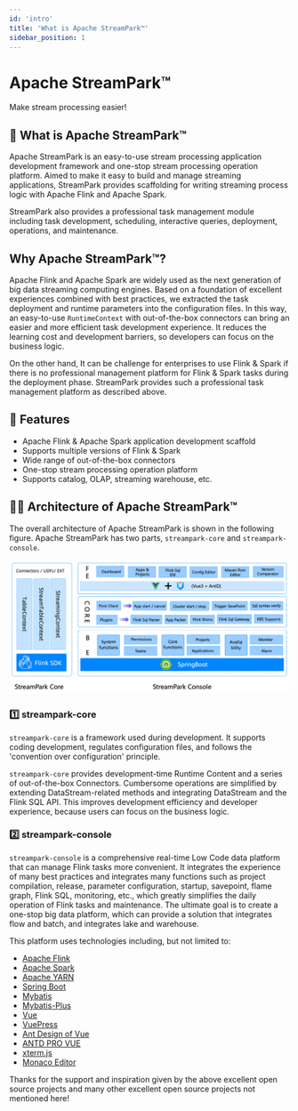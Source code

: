 ```yaml
---
id: 'intro'
title: 'What is Apache StreamPark™'
sidebar_position: 1
---
```


# Apache StreamPark™

Make stream processing easier!

## 🚀 What is Apache StreamPark™

Apache StreamPark is an easy-to-use stream processing application development framework and one-stop stream processing operation platform. Aimed to make it easy to build and manage streaming applications, StreamPark provides scaffolding for writing streaming process logic with Apache Flink and Apache Spark.

StreamPark also provides a professional task management module including task development, scheduling, interactive queries, deployment, operations, and maintenance.

## Why Apache StreamPark™?

Apache Flink and Apache Spark are widely used as the next generation of big data streaming computing engines. Based on a foundation of excellent experiences combined with best practices, we extracted the task deployment and runtime parameters into the configuration files. In this way, an easy-to-use `RuntimeContext` with out-of-the-box connectors can bring an easier and more efficient task development experience. It reduces the learning cost and development barriers, so developers can focus on the business logic.

On the other hand, It can be challenge for enterprises to use Flink & Spark if there is no professional management platform for Flink & Spark tasks during the deployment phase. StreamPark provides such a professional task management platform as described above.

## 🎉 Features

* Apache Flink & Apache Spark application development scaffold
* Supports multiple versions of Flink & Spark
* Wide range of out-of-the-box connectors
* One-stop stream processing operation platform
* Supports catalog, OLAP, streaming warehouse, etc.

## 🏳‍🌈 Architecture of Apache StreamPark™

The overall architecture of Apache StreamPark is shown in the following figure. Apache StreamPark has two parts, `streampark-core` and `streampark-console`.

![StreamPark Archite](/doc/image_en/streampark_archite.png)

### 1️⃣ streampark-core

`streampark-core` is a framework used during development. It supports coding development, regulates configuration files, and follows the 'convention over configuration' principle.

`streampark-core` provides development-time Runtime Content and a series of out-of-the-box Connectors. Cumbersome operations are simplified by extending DataStream-related methods and integrating DataStream and the Flink SQL API. This improves development efficiency and developer experience, because users can focus on the business logic.

### 2️⃣ streampark-console

`streampark-console` is a comprehensive real-time Low Code data platform that can manage Flink tasks more convenient.
It integrates the experience of many best practices and integrates many functions such as project compilation, release,
parameter configuration, startup, savepoint, flame graph, Flink SQL, monitoring, etc., which greatly simplifies the daily operation of Flink tasks and maintenance. The ultimate goal is to create a one-stop big data platform, which can provide a solution that integrates flow and batch, and integrates lake and warehouse.

This platform uses technologies including, but not limited to:

* [Apache Flink](http://flink.apache.org)
* [Apache Spark](http://spark.apache.org)
* [Apache YARN](http://hadoop.apache.org)
* [Spring Boot](https://spring.io/projects/spring-boot/)
* [Mybatis](http://www.mybatis.org)
* [Mybatis-Plus](http://mp.baomidou.com)
* [Vue](https://cn.vuejs.org/)
* [VuePress](https://vuepress.vuejs.org/)
* [Ant Design of Vue](https://antdv.com/)
* [ANTD PRO VUE](https://pro.antdv)
* [xterm.js](https://xtermjs.org/)
* [Monaco Editor](https://microsoft.github.io/monaco-editor/)
  
Thanks for the support and inspiration given by the above excellent open source projects and many other excellent open source projects not mentioned here!
